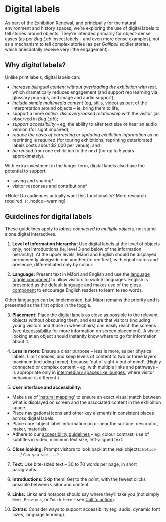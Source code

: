 # Digital labels

As part of the Exhibition Renewal, and principally for the natural environment and history spaces, we’re exploring the use of digital labels to tell stories around objects. They’re intended primarily for object-dense cases (as per _Bug Lab_ insect labels – and even more dense examples), not as a mechanism to tell complex stories (as per _Gallipoli_ soldier stories, which anecdotally receive very little engagement). 

## Why _digital_ labels? 	

Unlike print labels, digital labels can:

* *increase bilingual content without overloading the exhibition with text,* which dramatically reduces engagement (and support reo learning via glossary pop-ups, and image and audio support);
* *include simple multimedia content* (eg, stills, video) as part of the interpretation around objects – ie, bring them to life;
* support a more *active, discovery-based relationship* with the visitor (as observed in _Bug Lab_);
* *support accessibility* – eg, the ability to alter text size or hear an audio version (for sight impaired);
* *reduce the costs of correcting or updating exhibition information* as no reprinting is required (for touring exhibitions, reprinting deteriorated labels costs about $2,000 per venue); and
* *be reused* from one exhibition to the next (for up to 5 years approximately).

With extra investment in the longer term, digital labels also have the potential to support:

* saving and sharing\*
* visitor responses and contributions\*

\*Note: Do audiences actually want this functionality? More research required.
{: .notice--warning}

## Guidelines for digital labels

These guidelines apply to _labels connected to multiple objects,_ not stand-alone digital interactives.

1.	**Level of information hierarchy:** Use digital labels at the level of objects only, not introductions (ie, level 3 and below of the information hierarchy). At the upper levels, Māori and English should be displayed permanently alongside one another (te reo first), with equal status and presence, differentiated only by colour.

2.	**Language:** Present text in Māori and English and use the [language toggle component](/_pages/patterns/language-toggle/)  to allow visitors to switch languages. English is presented as the default language and makes use of the [gloss component](/_pages/patterns/gloss/) to encourage English readers to learn te reo words.

Other languages can be implemented, but Māori remains the priority and is presented as the first option in the toggle.

3.	**Placement:** Place the digital labels as close as possible to the relevant objects without obscuring them, and ensure that visitors (including young visitors and those in wheelchairs) can easily reach the screens (see [Accesssibility](/_pages/foundations/accessibility/) for more information on screen placement). A visitor looking at an object should instantly know where to go for information about it.

4.	**Less is more:** Ensure a clear purpose – less is more, as per physical labels. Limit choices, and keep levels of content to two or three layers maximum (including home), because ‘out of sight = out of mind’. (Highly connected or complex content – eg, with multiple links and pathways – is appropriate only in [intermediary spaces like lounges](/_pages/foundations/context/), where visitor behaviour is different.) 

5.	**User interface and accessibility:**

*	Make use of ['natural mapping'](/_pages/principles/layout/) to ensure an exact visual match between what is displayed on screen and the associated content in the exhibition space. 
*	Place navigational icons and other key elements in consistent places across digital labels.
*	Place core ‘object label’ information on or near the surface: descriptor, maker, materials. 
*	Adhere to our [accessibility guidelines](/_pages/foundations/accessibility/) – eg, colour contrast, use of subtitles in video, minimum text size, left-aligned text. 

6.	**Close looking:** Prompt visitors to look back at the real objects: `Notice ...` / `Can you see ...?`

7.	**Text:** Use bite-sized text – 30 to 70 words per page, in short paragraphs. 

8.	**Introductions:** Skip them! Get to the point, with the fewest clicks possible between visitor and content.  

9.	**Links:** Links and hotspots should say where they’ll take you (not simply `Next`, `Previous`, or `Touch here` – see [Call to action](/_pages/principles/call-to-action/)). 

10.	**Extras:** Consider ways to support accessibility (eg, audio, dynamic font sizes, language learning). 
